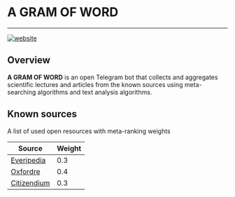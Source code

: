 # A GRAM OF WORD

-------------

<a href="http://t.me/a_gram_of_word_bot"><img src="https://img.shields.io/static/v1?label=&labelColor=505050&message=telegram%20bot&color=%230076D6&style=for-the-badge&logo=google-chrome&logoColor=%230076D6" alt="website"/></a>

## Overview

**A GRAM OF WORD** is an open Telegram bot that collects and aggregates scientific lectures and articles from
the known sources using meta-searching algorithms and text analysis algorithms.

## Known sources

A list of used open resources with meta-ranking weights

| Source                                             | Weight |
|----------------------------------------------------|--------|
| [Everipedia](https://everipedia.org)               | 0.3    |
| [Oxfordre](https://oxfordre.com)                   | 0.4    |
| [Citizendium](https://en.citizendium.org/)         | 0.3    |
